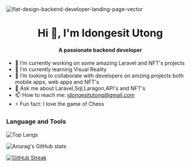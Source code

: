 ![flat-design-backend-developer-landing-page-vector](https://user-images.githubusercontent.com/45596363/189547661-765f5683-6ea5-4447-9895-8ca42c6c7aa2.jpg)

<h1 align="center"> Hi 👋, I'm Idongesit Utong </h1>

<h4 align="center"> A passionate backend developer  </h4>



- 🔭 I’m currently working on some amazing Laravel and NFT's projects
- 🌱 I’m currently learning Visual Reality
- 👯 I’m looking to collaborate with developers on amzing projects both mobile apps, web apps and NFT's
- 💬 Ask me about Laravel,Sql,Laragon,API's and NFT's
- 📫 How to reach me: idongesitutong@gmail.com
- ⚡ Fun fact: I love the game of Chess


<h3> Language and Tools </h3>

![Top Langs](https://github-readme-stats.vercel.app/api/top-langs/?username=wealthydeveloper&layout=compact)

![Anurag's GitHub stats](https://github-readme-stats.vercel.app/api?username=wealthydeveloper&count_private=true&show_icons=true)

[![GitHub Streak](https://github-readme-streak-stats.herokuapp.com?user=wealthydeveloper&hide_border=true)](https://git.io/streak-stats)
 
